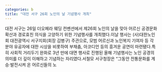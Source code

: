 ```yaml
---
categories: b
title: "대전 서구 26회 노인의 날 기념행사 개최"
---
```

대전 서구는 26일 더오페라 웨딩 컨벤션에서 제26회 노인의 날을 맞아 어르신 공경문화 확산과 경로효친 의식을 고양하기 위한 기념행사를 개최했다.이날 행사는 (사)대한노인회 대전광역시 서구지회(회장 김병구) 주관으로, 모범 어르신과 노인복지 기여자 등 각 분야 유공자에 대한 시상을 비롯하여 부채춤, 아코디언 등의 흥겨운 공연이 마련됐다.특히 사회적 거리두기 완화로 3년 만에 대면 행사로 진행된 올해 기념행사는 노인 공경의 의미를 더 깊이 이해하고 기념하는 자리였다.서철모 서구청장은 “그동안 전통문화를 계승·발전시켜 온 어르신들의 노